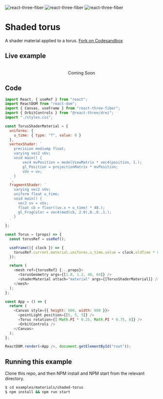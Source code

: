 ![react-three-fiber](https://img.shields.io/badge/dynamic/json?url=https://raw.githubusercontent.com/onion2k/r3f-by-example/develop/examples/materials/shaded-torus/package.json&label=react-three-fiber&query=$.dependencies['react-three-fiber']&color=green) ![react-three-fiber](https://img.shields.io/badge/dynamic/json?url=https://raw.githubusercontent.com/onion2k/r3f-by-example/develop/examples/materials/shaded-torus/package.json&label=three&query=$.dependencies['three']&color=green) ![react-three-fiber](https://img.shields.io/badge/dynamic/json?url=https://raw.githubusercontent.com/onion2k/r3f-by-example/develop/examples/materials/shaded-torus/package.json&label=@react-three/drei&query=$.dependencies['@react-three/drei']&color=green)

# Shaded torus

A shader material applied to a torus. [Fork on Codesandbox](https://githubbox.com/onion2k/r3f-by-example/tree/develop/examples/materials/shaded-torus)

## Live example
<div align="center">
  <br>
Coming Soon
  <br>
</div>

## Code
```js
import React, { useRef } from "react";
import ReactDOM from "react-dom";
import { Canvas, useFrame } from "react-three-fiber";
import { OrbitControls } from "@react-three/drei";
import "./styles.css";

const TorusShaderMaterial = {
  uniforms: {
    u_time: { type: "f", value: 0 }
  },
  vertexShader: `
    precision mediump float;
    varying vec2 vUv;
    void main() {
        vec4 mvPosition = modelViewMatrix * vec4(position, 1.);
        gl_Position = projectionMatrix * mvPosition;
        vUv = uv;
    }
  `,
  fragmentShader: `
    varying vec2 vUv;
    uniform float u_time;
    void main() {
      vec2 uv = vUv;
      float cb = floor((uv.x + u_time) * 40.);
      gl_FragColor = vec4(mod(cb, 2.0),0.,0.,1.);
    }
  `
};

const Torus = (props) => {
  const torusRef = useRef();

  useFrame(({ clock }) => {
    torusRef.current.material.uniforms.u_time.value = clock.oldTime * 0.0001;
  });

  return (
    <mesh ref={torusRef} {...props}>
      <torusGeometry args={[1.8, 1.2, 48, 64]} />
      <shaderMaterial attach="material" args={[TorusShaderMaterial]} />
    </mesh>
  );
};

const App = () => {
  return (
    <Canvas style={{ height: 600, width: 600 }}>
      <pointLight position={[5, 5, 5]} />
      <Torus rotation={[-Math.PI * 0.25, Math.PI * 0.75, 0]} />
      <OrbitControls />
    </Canvas>
  );
};

ReactDOM.render(<App />, document.getElementById("root"));

```

## Running this example

Clone this repo, and then NPM install and NPM start from the relevant directory.

```bash
$ cd examples/materials/shaded-torus
$ npm install && npm run start
```